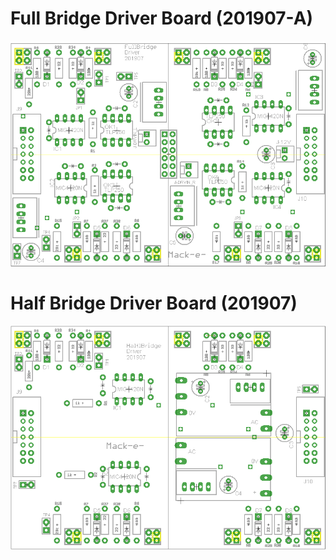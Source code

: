 
#  Full Bridge Driver Board (201907-A)

![FullBridgeDriverBoard](https://github.com/mackelec/StepInverter/blob/master/images/FullBridgeDriver_201907_Overlay.png)


#  Half Bridge Driver Board (201907)

![HalfBridgeDriverBoard](https://github.com/mackelec/StepInverter/blob/master/images/HalfBridgeDriver_201907_overlay.png)



